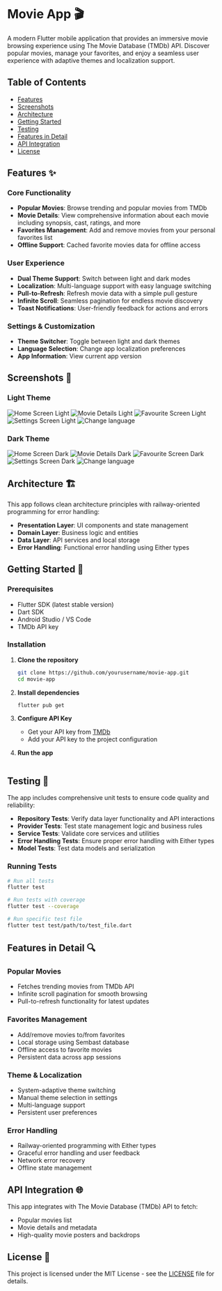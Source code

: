 # Movie App 🎬

A modern Flutter mobile application that provides an immersive movie browsing experience using The Movie Database (TMDb) API. Discover popular movies, manage your favorites, and enjoy a seamless user experience with adaptive themes and localization support.

## Table of Contents
- [Features](#features-)
- [Screenshots](#screenshots-)
- [Architecture](#architecture-)
- [Getting Started](#getting-started-)
- [Testing](#testing-)
- [Features in Detail](#features-in-detail-)
- [API Integration](#api-integration-)
- [License](#license-)

## Features ✨

### Core Functionality
- **Popular Movies**: Browse trending and popular movies from TMDb
- **Movie Details**: View comprehensive information about each movie including synopsis, cast, ratings, and more
- **Favorites Management**: Add and remove movies from your personal favorites list
- **Offline Support**: Cached favorite movies data for offline access

### User Experience
- **Dual Theme Support**: Switch between light and dark modes
- **Localization**: Multi-language support with easy language switching
- **Pull-to-Refresh**: Refresh movie data with a simple pull gesture
- **Infinite Scroll**: Seamless pagination for endless movie discovery
- **Toast Notifications**: User-friendly feedback for actions and errors

### Settings & Customization
- **Theme Switcher**: Toggle between light and dark themes
- **Language Selection**: Change app localization preferences
- **App Information**: View current app version

## Screenshots 📱

### Light Theme
![Home Screen Light](screenshots/home_screen_light.png)
![Movie Details Light](screenshots/details_screen_light.png)
![Favourite Screen Light](screenshots/favourite_screen_light.png)
![Settings Screen Light](screenshots/settings_screen_light.png)
![Change language](screenshots/settings_screen_spanish.png)

### Dark Theme  
![Home Screen Dark](screenshots/home_screen_dark.png)
![Movie Details Dark](screenshots/details_screen_dark.png)
![Favourite Screen Dark](screenshots/favourite_screen_dark.png)
![Settings Screen Dark](screenshots/settings_screen_dark.png)
![Change language](screenshots/settings_screen_language.png)


## Architecture 🏗️

This app follows clean architecture principles with railway-oriented programming for error handling:

- **Presentation Layer**: UI components and state management
- **Domain Layer**: Business logic and entities
- **Data Layer**: API services and local storage
- **Error Handling**: Functional error handling using Either types

## Getting Started 🚀

### Prerequisites
- Flutter SDK (latest stable version)
- Dart SDK
- Android Studio / VS Code
- TMDb API key

### Installation

1. **Clone the repository**
   ```bash
   git clone https://github.com/yourusername/movie-app.git
   cd movie-app
   ```

2. **Install dependencies**
   ```bash
   flutter pub get
   ```

3. **Configure API Key**
   - Get your API key from [TMDb](https://www.themoviedb.org/settings/api)
   - Add your API key to the project configuration

4. **Run the app**
   ```bash
## Testing 🧪

The app includes comprehensive unit tests to ensure code quality and reliability:

- **Repository Tests**: Verify data layer functionality and API interactions  
- **Provider Tests**: Test state management logic and business rules
- **Service Tests**: Validate core services and utilities
- **Error Handling Tests**: Ensure proper error handling with Either types
- **Model Tests**: Test data models and serialization

### Running Tests

```bash
# Run all tests
flutter test

# Run tests with coverage
flutter test --coverage

# Run specific test file
flutter test test/path/to/test_file.dart
```

## Features in Detail 🔍

### Popular Movies
- Fetches trending movies from TMDb API
- Infinite scroll pagination for smooth browsing
- Pull-to-refresh functionality for latest updates

### Favorites Management
- Add/remove movies to/from favorites
- Local storage using Sembast database
- Offline access to favorite movies
- Persistent data across app sessions

### Theme & Localization
- System-adaptive theme switching
- Manual theme selection in settings
- Multi-language support
- Persistent user preferences

### Error Handling
- Railway-oriented programming with Either types
- Graceful error handling and user feedback
- Network error recovery
- Offline state management

## API Integration 🌐

This app integrates with The Movie Database (TMDb) API to fetch:
- Popular movies list
- Movie details and metadata
- High-quality movie posters and backdrops



## License 📄

This project is licensed under the MIT License - see the [LICENSE](LICENSE) file for details.